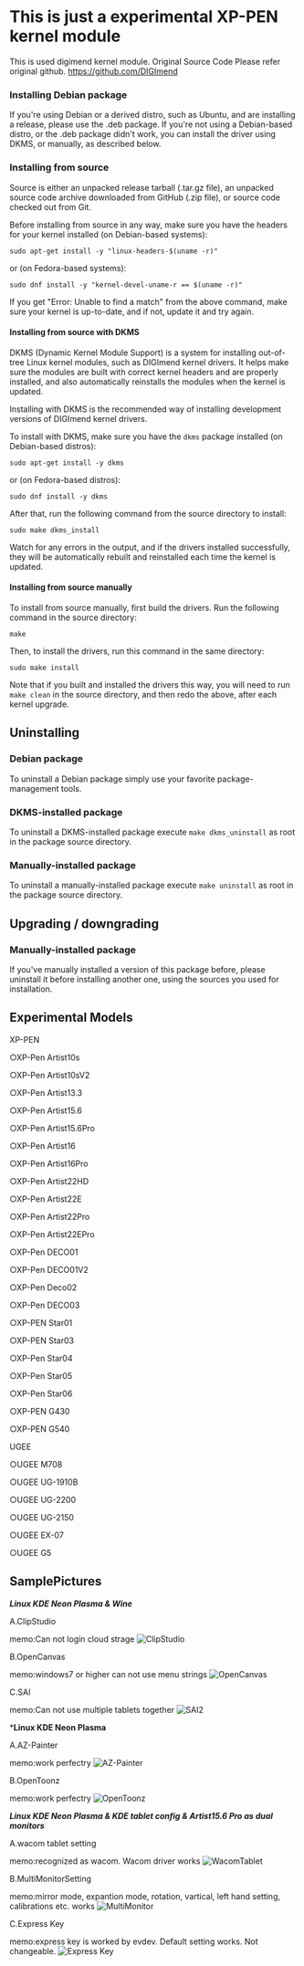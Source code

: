 # This is just a experimental XP-PEN kernel module
This is used digimend kernel module.
Original Source Code
Please refer original github.
https://github.com/DIGImend

### Installing Debian package ###

If you're using Debian or a derived distro, such as Ubuntu, and are installing
a release, please use the .deb package. If you're not using a Debian-based
distro, or the .deb package didn't work, you can install the driver using
DKMS, or manually, as described below.

### Installing from source ###

Source is either an unpacked release tarball (.tar.gz file), an unpacked
source code archive downloaded from GitHub (.zip file), or source code checked
out from Git.

Before installing from source in any way, make sure you have the headers for
your kernel installed (on Debian-based systems):

    sudo apt-get install -y "linux-headers-$(uname -r)"

or (on Fedora-based systems):

    sudo dnf install -y "kernel-devel-uname-r == $(uname -r)"

If you get "Error: Unable to find a match" from the above command, make sure
your kernel is up-to-date, and if not, update it and try again.

#### Installing from source with DKMS ####

DKMS (Dynamic Kernel Module Support) is a system for installing out-of-tree
Linux kernel modules, such as DIGImend kernel drivers. It helps make sure the
modules are built with correct kernel headers and are properly installed, and
also automatically reinstalls the modules when the kernel is updated.

Installing with DKMS is the recommended way of installing development versions
of DIGImend kernel drivers.

To install with DKMS, make sure you have the `dkms` package installed (on
Debian-based distros):

    sudo apt-get install -y dkms

or (on Fedora-based distros):

    sudo dnf install -y dkms

After that, run the following command from the source directory to install:

    sudo make dkms_install

Watch for any errors in the output, and if the drivers installed successfully,
they will be automatically rebuilt and reinstalled each time the kernel is
updated.

#### Installing from source manually ####

To install from source manually, first build the drivers. Run the following
command in the source directory:

    make

Then, to install the drivers, run this command in the same directory:

    sudo make install

Note that if you built and installed the drivers this way, you will need to
run `make clean` in the source directory, and then redo the above, after each
kernel upgrade.


Uninstalling
------------

### Debian package ###

To uninstall a Debian package simply use your favorite package-management
tools.

### DKMS-installed package ###

To uninstall a DKMS-installed package execute `make dkms_uninstall` as root in
the package source directory.

### Manually-installed package ###

To uninstall a manually-installed package execute `make uninstall` as root in
the package source directory.

Upgrading / downgrading
-----------------------

### Manually-installed package ###

If you've manually installed a version of this package before, please
uninstall it before installing another one, using the sources you used for
installation.


Experimental Models
-----------------------
XP-PEN

○XP-Pen Artist10s

○XP-Pen Artist10sV2

○XP-Pen Artist13.3

○XP-Pen Artist15.6

○XP-Pen Artist15.6Pro

○XP-Pen Artist16

○XP-Pen Artist16Pro

○XP-Pen Artist22HD

○XP-Pen Artist22E

○XP-Pen Artist22Pro

○XP-Pen Artist22EPro

○XP-Pen DECO01

○XP-Pen DECO01V2

○XP-Pen Deco02

○XP-Pen DECO03

○XP-PEN Star01

○XP-PEN Star03

○XP-Pen Star04

○XP-Pen Star05

○XP-Pen Star06

○XP-PEN G430

○XP-PEN G540

UGEE

○UGEE M708

○UGEE UG-1910B

○UGEE UG-2200

○UGEE UG-2150

○UGEE EX-07

○UGEE G5



SamplePictures
-----------------------
***Linux KDE Neon Plasma & Wine***

A.ClipStudio

memo:Can not login cloud strage
![ClipStudio](https://raw.githubusercontent.com/megamuteki/images/master/xppenexp/ClipStudio.png)

B.OpenCanvas

memo:windows7 or higher can not use menu strings
![OpenCanvas](https://raw.githubusercontent.com/megamuteki/images/master/xppenexp/OpenCanvas.png)

C.SAI

memo:Can not use multiple tablets together
![SAI2](https://raw.githubusercontent.com/megamuteki/images/master/xppenexp/Sai2.png)

***Linux KDE Neon Plasma**

A.AZ-Painter

memo:work perfectry
![AZ-Painter](https://raw.githubusercontent.com/megamuteki/images/master/xppenexp/AzPainter.png)

B.OpenToonz

memo:work perfectry
![OpenToonz](https://raw.githubusercontent.com/megamuteki/images/master/xppenexp/Toonz.png)



***Linux KDE Neon Plasma & KDE tablet config & Artist15.6 Pro as dual monitors***

A.wacom tablet setting

memo:recognized as wacom. Wacom driver works
![WacomTablet](https://raw.githubusercontent.com/megamuteki/images/master/xppenexp/TabConfig01.png)

B.MultiMonitorSetting

memo:mirror mode, expantion mode, rotation, vartical, left hand setting, calibrations etc. works
![MultiMonitor](https://raw.githubusercontent.com/megamuteki/images/master/xppenexp/TabConfig02.png)

C.Express Key

memo:express key is worked by evdev. Default setting works. Not changeable.
![Express Key](https://raw.githubusercontent.com/megamuteki/images/master/xppenexp/Tabconfig03.png)



